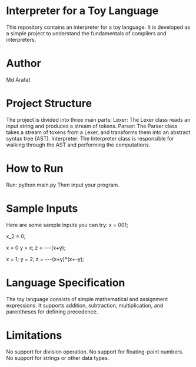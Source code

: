 # Interpreter for a Toy Language
This repository contains an interpreter for a toy language. It is developed as a simple project to understand the fundamentals of compilers and interpreters.

# Author
Md Arafat

# Project Structure
The project is divided into three main parts:
Lexer: The Lexer class reads an input string and produces a stream of tokens.
Parser: The Parser class takes a stream of tokens from a Lexer, and transforms them into an abstract syntax tree (AST).
Interpreter: The Interpreter class is responsible for walking through the AST and performing the computations.

# How to Run
Run: python main.py
Then input your program.

# Sample Inputs
Here are some sample inputs you can try:
x = 001;

x_2 = 0;

x = 0
y = x;
z = ---(x+y);

x = 1;
y = 2;
z = ---(x+y)*(x+-y);

# Language Specification
The toy language consists of simple mathematical and assignment expressions. It supports addition, subtraction, multiplication, and parentheses for defining precedence.

# Limitations
No support for division operation.
No support for floating-point numbers.
No support for strings or other data types.
